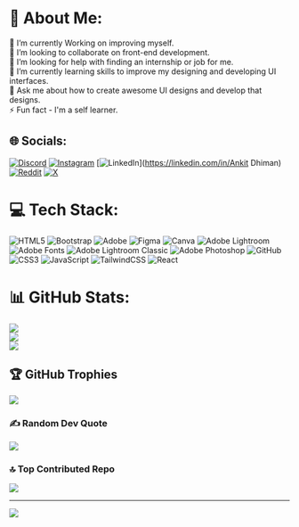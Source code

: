 # 💫 About Me:
🔭 I’m currently Working on improving myself.<br>👯 I’m looking to collaborate on front-end development.<br>🤝 I’m looking for help with finding an internship or job for me.<br>🌱 I’m currently learning skills to improve my designing and developing UI interfaces.<br>💬 Ask me about how to create awesome UI designs and develop that designs. <br>⚡ Fun fact - I'm a self learner.


## 🌐 Socials:
[![Discord](https://img.shields.io/badge/Discord-%237289DA.svg?logo=discord&logoColor=white)](https://discord.gg/discord.com/invite/4hFhT6yS) [![Instagram](https://img.shields.io/badge/Instagram-%23E4405F.svg?logo=Instagram&logoColor=white)](https://instagram.com/h_i_n_n_d_u) [![LinkedIn](https://img.shields.io/badge/LinkedIn-%230077B5.svg?logo=linkedin&logoColor=white)](https://linkedin.com/in/Ankit Dhiman) [![Reddit](https://img.shields.io/badge/Reddit-%23FF4500.svg?logo=Reddit&logoColor=white)](https://reddit.com/user/ankitdhiman123) [![X](https://img.shields.io/badge/X-black.svg?logo=X&logoColor=white)](https://x.com/AnkitDhiman001) 

# 💻 Tech Stack:
![HTML5](https://img.shields.io/badge/html5-%23E34F26.svg?style=flat&logo=html5&logoColor=white) ![Bootstrap](https://img.shields.io/badge/bootstrap-%238511FA.svg?style=flat&logo=bootstrap&logoColor=white) ![Adobe](https://img.shields.io/badge/adobe-%23FF0000.svg?style=flat&logo=adobe&logoColor=white) ![Figma](https://img.shields.io/badge/figma-%23F24E1E.svg?style=flat&logo=figma&logoColor=white) ![Canva](https://img.shields.io/badge/Canva-%2300C4CC.svg?style=flat&logo=Canva&logoColor=white) ![Adobe Lightroom](https://img.shields.io/badge/Adobe%20Lightroom-31A8FF.svg?style=flat&logo=Adobe%20Lightroom&logoColor=white) ![Adobe Fonts](https://img.shields.io/badge/Adobe%20Fonts-000B1D.svg?style=flat&logo=Adobe%20Fonts&logoColor=white) ![Adobe Lightroom Classic](https://img.shields.io/badge/Adobe%20Lightroom%20Classic-31A8FF.svg?style=flat&logo=Adobe%20Lightroom%20Classic&logoColor=white) ![Adobe Photoshop](https://img.shields.io/badge/adobe%20photoshop-%2331A8FF.svg?style=flat&logo=adobe%20photoshop&logoColor=white) ![GitHub](https://img.shields.io/badge/github-%23121011.svg?style=flat&logo=github&logoColor=white) ![CSS3](https://img.shields.io/badge/css3-%231572B6.svg?style=flat&logo=css3&logoColor=white) ![JavaScript](https://img.shields.io/badge/javascript-%23323330.svg?style=flat&logo=javascript&logoColor=%23F7DF1E) ![TailwindCSS](https://img.shields.io/badge/tailwindcss-%2338B2AC.svg?style=flat&logo=tailwind-css&logoColor=white) ![React](https://img.shields.io/badge/react-%2320232a.svg?style=flat&logo=react&logoColor=%2361DAFB)
# 📊 GitHub Stats:
![](https://github-readme-stats.vercel.app/api?username=Ankitdhiman0&theme=shadow_red&hide_border=false&include_all_commits=false&count_private=false)<br/>
![](https://github-readme-streak-stats.herokuapp.com/?user=Ankitdhiman0&theme=shadow_red&hide_border=false)<br/>
![](https://github-readme-stats.vercel.app/api/top-langs/?username=Ankitdhiman0&theme=shadow_red&hide_border=false&include_all_commits=false&count_private=false&layout=compact)

## 🏆 GitHub Trophies
![](https://github-profile-trophy.vercel.app/?username=Ankitdhiman0&theme=radical&no-frame=false&no-bg=false&margin-w=4)

### ✍️ Random Dev Quote
![](https://quotes-github-readme.vercel.app/api?type=horizontal&theme=light)

### 🔝 Top Contributed Repo
![](https://github-contributor-stats.vercel.app/api?username=Ankitdhiman0&limit=5&theme=shadow_red&combine_all_yearly_contributions=true)

---
[![](https://visitcount.itsvg.in/api?id=Ankitdhiman0&icon=7&color=4)](https://visitcount.itsvg.in)

<!-- Proudly created with GPRM ( https://gprm.itsvg.in ) -->
